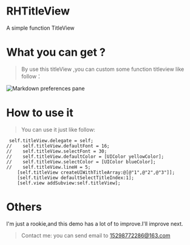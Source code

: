 # RHTitleView
A  simple function TitleView 

# What you can get ?

>By use this titleView ,you can custom some function titleview like follow：

![Markdown preferences pane](http://ov4d3izq5.bkt.clouddn.com/GitHub/readmeRHTitleViewDemo_gif.gif)

# How to use it

> You can use it just like follow:

```
 self.titleView.delegate = self;
//    self.titleView.defaultFont = 16;
//    self.titleView.selectFont = 30;
//    self.titleView.defaultColor = [UIColor yellowColor];
//    self.titleView.selectColor = [UIColor blueColor];
//    self.titleView.lineH = 5;
    [self.titleView createUIWithTitleArray:@[@"1",@"2",@"3"]];
    [self.titleView defaultSelectTitleIndex:1];
    [self.view addSubview:self.titleView];
```

# Others

I'm just a rookie,and this demo has a lot of to improve.I'll improve next.
> Contact me:
 you can send email to [15298772286@163.com]()